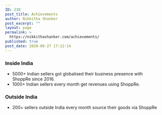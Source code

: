 ```yaml
---
ID: 230
post_title: Achievements
author: Nikkitha Shanker
post_excerpt: ""
layout: page
permalink: >
  https://nikkithashanker.com/achievements/
published: true
post_date: 2020-08-27 17:12:14
---
```

<!-- wp:heading {"level":3} -->
<h3 id="inside-india">Inside India</h3>
<!-- /wp:heading -->

<!-- wp:list -->
<ul><li>5000+ Indian sellers got globalised their business presence with ShoppRe since 2016.</li><li>1000+ Indian sellers every month get revenues using ShoppRe.</li></ul>
<!-- /wp:list -->

<!-- wp:heading {"level":3} -->
<h3 id="outside-india">Outside India</h3>
<!-- /wp:heading -->

<!-- wp:list -->
<ul><li>200+ sellers outside India every month source their goods via ShoppRe</li></ul>
<!-- /wp:list -->